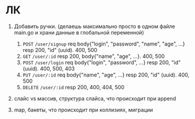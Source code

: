 # ЛК

1. Добавить ручки. (делаешь максимально просто в одном файле main.go и храни данные в глобальной переменной)
    1. `POST` `/user/signup` req body{"login", "password", "name", "age", ...} resp 200, "id" (uuid). 400, 500
    2. `GET` `/user/:id` resp 200, body{"name", "age", ...}. 400, 500
    3. `POST` `/user/login` req body{"login", "password", ...} resp 200, "id" (uuid). 400, 500, 403
    4. `PUT` `/user/:id` req body{"name", "age", ...} resp 200, "id" (uuid). 400, 500
    5. `DELETE` `/user/:id` resp 200, 400, 404, 500

2. слайс vs массив, структура слайса, что происходит при append
3. map, бакеты, что происходит при коллизиях, миграции